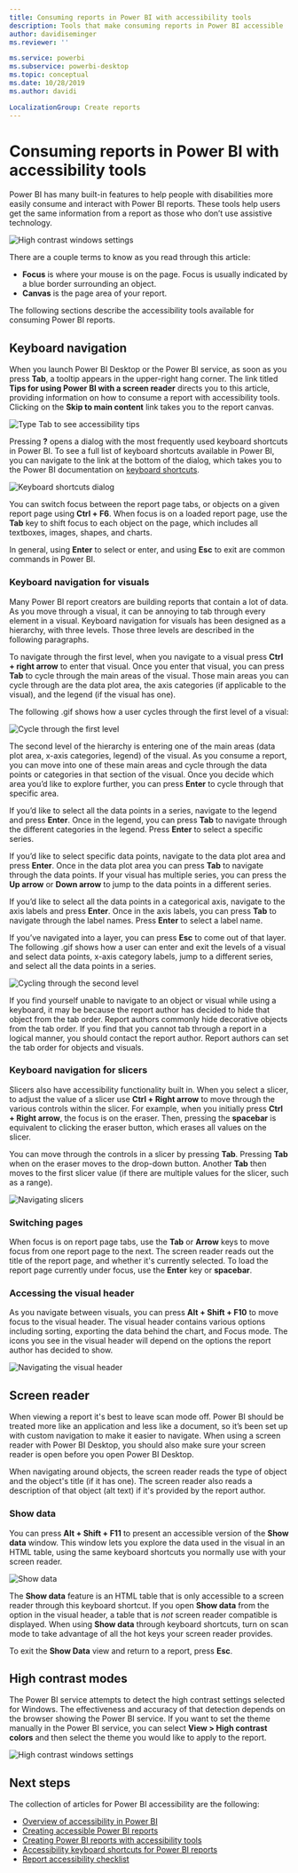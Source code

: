 ```yaml
---
title: Consuming reports in Power BI with accessibility tools
description: Tools that make consuming reports in Power BI accessible
author: davidiseminger
ms.reviewer: ''

ms.service: powerbi
ms.subservice: powerbi-desktop
ms.topic: conceptual
ms.date: 10/28/2019
ms.author: davidi

LocalizationGroup: Create reports
---
```

# Consuming reports in Power BI with accessibility tools
Power BI has many built-in features to help people with disabilities more easily consume and interact with Power BI reports. These tools help users get the same information from a report as those who don’t use assistive technology.

![High contrast windows settings](media/desktop-accessibility/accessibility-consuming-tools-01.png)

There are a couple terms to know as you read through this article:

* **Focus** is where your mouse is on the page. Focus is usually indicated by a blue border surrounding an object.
* **Canvas** is the page area of your report.

The following sections describe the accessibility tools available for consuming Power BI reports.

## Keyboard navigation

When you launch Power BI Desktop or the Power BI service, as soon as you press **Tab**, a tooltip appears in the upper-right hang corner. The link titled **Tips for using Power BI with a screen reader** directs you to this article, providing information on how to consume a report with accessibility tools. Clicking on the **Skip to main content** link takes you to the report canvas.

![Type Tab to see accessibility tips](media/desktop-accessibility/accessibility-consuming-tools-02.png)

Pressing **?** opens a dialog with the most frequently used keyboard shortcuts in Power BI. To see a full list of keyboard shortcuts available in Power BI, you can navigate to the link at the bottom of the dialog, which takes you to the Power BI  documentation on [keyboard shortcuts](desktop-accessibility-keyboard-shortcuts.md).

![Keyboard shortcuts dialog](media/desktop-accessibility/accessibility-consuming-tools-03.png)

You can switch focus between the report page tabs, or objects on a given report page using **Ctrl + F6**. When focus is on a loaded report page, use the **Tab** key to shift focus to each object on the page, which includes all textboxes, images, shapes, and charts. 

In general, using **Enter** to select or enter, and using **Esc** to exit are common commands in Power BI.

### Keyboard navigation for visuals

Many Power BI report creators are building reports that contain a lot of data. As you move through a visual, it can be annoying to tab through every element in a visual. Keyboard navigation for visuals has been designed as a hierarchy, with three levels. Those three levels are described in the following paragraphs.

To navigate through the first level, when you navigate to a visual press **Ctrl + right arrow** to enter that visual. Once you enter that visual, you can press **Tab** to cycle through the main areas of the visual. Those main areas you can cycle through are the data plot area, the axis categories (if applicable to the visual), and the legend (if the visual has one).

The following .gif shows how a user cycles through the first level of a visual:

![Cycle through the first level](media/desktop-accessibility/accessibility-consuming-tools-04.gif)

The second level of the hierarchy is entering one of the main areas (data plot area, x-axis categories, legend) of the visual. As you consume a report, you can move into one of these main areas and cycle through the data points or categories in that section of the visual. Once you decide which area you’d like to explore further, you can press **Enter** to cycle through that specific area.

If you’d like to select all the data points in a series, navigate to the legend and press **Enter**. Once in the legend, you can press **Tab** to navigate through the different categories in the legend. Press **Enter** to select a specific series.

If you’d like to select specific data points, navigate to the data plot area and press **Enter**. Once in the data plot area you can press **Tab** to navigate through the data points. If your visual has multiple series, you can press the **Up arrow** or **Down arrow** to jump to the data points in a different series.

If you’d like to select all the data points in a categorical axis, navigate to the axis labels and press **Enter**. Once in the axis labels, you can press **Tab** to navigate through the label names. Press **Enter** to select a label name.

If you’ve navigated into a layer, you can press **Esc** to come out of that layer. The following .gif shows how a user can enter and exit the levels of a visual and select data points, x-axis category labels, jump to a different series, and select all the data points in a series.

![Cycling through the second level](media/desktop-accessibility/accessibility-consuming-tools-05.gif)

If you find yourself unable to navigate to an object or visual while using a keyboard, it may be because the report author has decided to hide that object from the tab order. Report authors commonly hide decorative objects from the tab order. If you find that you cannot tab through a report in a logical manner, you should contact the report author. Report authors can set the tab order for objects and visuals.

### Keyboard navigation for slicers

Slicers also have accessibility functionality built in. When you select a slicer, to adjust the value of a slicer use **Ctrl + Right arrow** to move through the various controls within the slicer. For example, when you initially press **Ctrl + Right arrow**, the focus is on the eraser. Then, pressing the **spacebar** is equivalent to clicking the eraser button, which erases all values on the slicer.

You can move through the controls in a slicer by pressing **Tab**. Pressing **Tab** when on the eraser moves to the drop-down button. Another **Tab** then moves to the first slicer value (if there are multiple values for the slicer, such as a range).

![Navigating slicers](media/desktop-accessibility/accessibility-consuming-tools-06.png)

### Switching pages

When focus is on report page tabs, use the **Tab** or **Arrow** keys to move focus from one report page to the next. The screen reader reads out the title of the report page, and whether it's currently selected. To load the report page currently under focus, use the **Enter** key or **spacebar**.

### Accessing the visual header
As you navigate between visuals, you can press **Alt + Shift + F10** to move focus to the visual header. The visual header contains various options including sorting, exporting the data behind the chart, and Focus mode. The icons you see in the visual header will depend on the options the report author has decided to show.

![Navigating the visual header](media/desktop-accessibility/accessibility-consuming-tools-07.png)

## Screen reader

When viewing a report it's best to leave scan mode off. Power BI should be treated more like an application and less like a document, so it’s been set up with custom navigation to make it easier to navigate. When using a screen reader with Power BI Desktop, you should also make sure your screen reader is open before you open Power BI Desktop.

When navigating around objects, the screen reader reads the type of object and the object's title (if it has one). The screen reader also reads a description of that object (alt text) if it's provided by the report author.

### Show data
You can press **Alt + Shift + F11** to present an accessible version of the **Show data** window. This window lets you explore the data used in the visual in an HTML table, using the same keyboard shortcuts you normally use with your screen reader.

![Show data](media/desktop-accessibility/accessibility-04.png)

The **Show data** feature is an HTML table that is only accessible to a screen reader through this keyboard shortcut. If you open **Show data** from the option in the visual header, a table that is *not* screen reader compatible is displayed.  When using **Show data** through keyboard shortcuts, turn on scan mode to take advantage of all the hot keys your screen reader provides.

To exit the **Show Data** view and return to a report, press **Esc**.

## High contrast modes

The Power BI service attempts to detect the high contrast settings selected for Windows. The effectiveness and accuracy of that detection depends on the browser showing the Power BI service. If you want to set the theme manually in the Power BI service, you can select **View > High contrast colors** and then select the theme you would like to apply to the report.

![High contrast windows settings](media/desktop-accessibility/accessibility-consuming-tools-01.png)


## Next steps

The collection of articles for Power BI accessibility are the following:

* [Overview of accessibility in Power BI](desktop-accessibility-overview.md) 
* [Creating accessible Power BI reports](desktop-accessibility-creating-reports.md) 
* [Creating Power BI reports with accessibility tools](desktop-accessibility-creating-tools.md)
* [Accessibility keyboard shortcuts for Power BI reports](desktop-accessibility-keyboard-shortcuts.md)
* [Report accessibility checklist](desktop-accessibility-creating-reports.md#report-accessibility-checklist)


